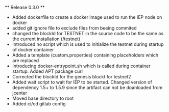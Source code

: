 ** Release 0.3.0 **
- Added dockerfile to create a docker image used to run the IEP node on
docker
- added git ignore file to exclude files from beeing commited
- changed the blockId for TESTNET in the source code to be the same as the
current installation (/testnet)
- Introduced no script which is used to initialize the testnet during
startup of docker container
- Added a template (custom.properties) containing placeholders which are
replaced
- Introducing docker-entrypoint.sh which is called during container
startup. Added APT package curl
- Corrected the blockId for the genesis blockt for testnet2
- Added wait script to wait for IEP to be started. Changed version of
dependency 1.5+ to 1.5.9 since the artifact can not be doanloaded from
jcenter
- Moved base directory to root
- Added ci/cd gitlab config
